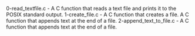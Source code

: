 0-read_textfile.c - A C function that reads a text file and prints it to the POSIX standard output.
1-create_file.c - A C function that creates a file.
A C function that appends text at the end of a file.
2-append_text_to_file.c - A C function that appends text at the end of a file.
